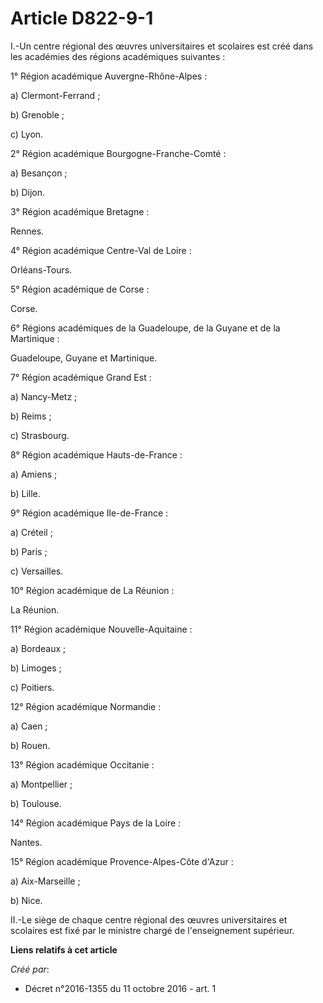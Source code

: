 # Article D822-9-1

I.-Un centre régional des œuvres universitaires et scolaires est créé dans les académies des régions académiques suivantes : 

1° Région académique Auvergne-Rhône-Alpes : 

a) Clermont-Ferrand ; 

b) Grenoble ; 

c) Lyon. 

2° Région académique Bourgogne-Franche-Comté : 

a) Besançon ; 

b) Dijon. 

3° Région académique Bretagne : 

Rennes. 

4° Région académique Centre-Val de Loire : 

Orléans-Tours. 

5° Région académique de Corse : 

Corse. 

6° Régions académiques de la Guadeloupe, de la Guyane et de la Martinique : 

Guadeloupe, Guyane et Martinique. 

7° Région académique Grand Est : 

a) Nancy-Metz ; 

b) Reims ; 

c) Strasbourg. 

8° Région académique Hauts-de-France : 

a) Amiens ; 

b) Lille. 

9° Région académique Ile-de-France : 

a) Créteil ; 

b) Paris ; 

c) Versailles. 

10° Région académique de La Réunion : 

La Réunion. 

11° Région académique Nouvelle-Aquitaine : 

a) Bordeaux ; 

b) Limoges ; 

c) Poitiers. 

12° Région académique Normandie : 

a) Caen ; 

b) Rouen. 

13° Région académique Occitanie : 

a) Montpellier ; 

b) Toulouse. 

14° Région académique Pays de la Loire : 

Nantes. 

15° Région académique Provence-Alpes-Côte d'Azur : 

a) Aix-Marseille ; 

b) Nice. 

II.-Le siège de chaque centre régional des œuvres universitaires et scolaires est fixé par le ministre chargé de
l'enseignement supérieur.

**Liens relatifs à cet article**

_Créé par_:

  - Décret n°2016-1355 du 11 octobre 2016 - art. 1
